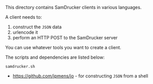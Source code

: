 This directory contains SamDrucker clients in various languages.

A client needs to:

1. construct the `JSON` data
1. urlencode it
1. perform an HTTP POST to the SamDrucker server

You can use whatever tools you want to create a client.

The scripts and dependencies are listed below:

`samdrucker.sh`

* https://github.com/jpmens/jo - for constructing `JSON` from a shell

